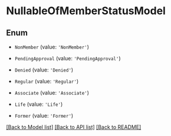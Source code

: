 # NullableOfMemberStatusModel


## Enum

* `NonMember` (value: `'NonMember'`)

* `PendingApproval` (value: `'PendingApproval'`)

* `Denied` (value: `'Denied'`)

* `Regular` (value: `'Regular'`)

* `Associate` (value: `'Associate'`)

* `Life` (value: `'Life'`)

* `Former` (value: `'Former'`)

[[Back to Model list]](../README.md#documentation-for-models) [[Back to API list]](../README.md#documentation-for-api-endpoints) [[Back to README]](../README.md)

